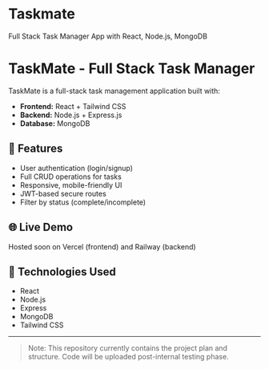 # Taskmate
Full Stack Task Manager App with React, Node.js, MongoDB
# TaskMate - Full Stack Task Manager

TaskMate is a full-stack task management application built with:

- **Frontend:** React + Tailwind CSS
- **Backend:** Node.js + Express.js
- **Database:** MongoDB

## 🚀 Features
- User authentication (login/signup)
- Full CRUD operations for tasks
- Responsive, mobile-friendly UI
- JWT-based secure routes
- Filter by status (complete/incomplete)

## 🌐 Live Demo
Hosted soon on Vercel (frontend) and Railway (backend)

## 🔧 Technologies Used
- React
- Node.js
- Express
- MongoDB
- Tailwind CSS

---

> Note: This repository currently contains the project plan and structure. Code will be uploaded post-internal testing phase.
